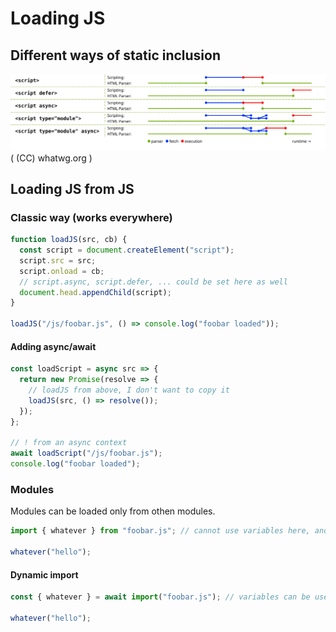 # Loading JS

## Different ways of static inclusion

![js load order](./js_loading.svg)
( (CC) whatwg.org )

## Loading JS from JS

### Classic way (works everywhere)

```javascript
function loadJS(src, cb) {
  const script = document.createElement("script");
  script.src = src;
  script.onload = cb;
  // script.async, script.defer, ... could be set here as well
  document.head.appendChild(script);
}

loadJS("/js/foobar.js", () => console.log("foobar loaded"));
```

#### Adding async/await

```javascript
const loadScript = async src => {
  return new Promise(resolve => {
    // loadJS from above, I don't want to copy it
    loadJS(src, () => resolve());
  });
};

// ! from an async context
await loadScript("/js/foobar.js");
console.log("foobar loaded");
```

### Modules

Modules can be loaded only from othen modules.

```javascript
import { whatever } from "foobar.js"; // cannot use variables here, and should be in the root context

whatever("hello");
```

#### Dynamic import

```javascript
const { whatever } = await import("foobar.js"); // variables can be used

whatever("hello");
```
